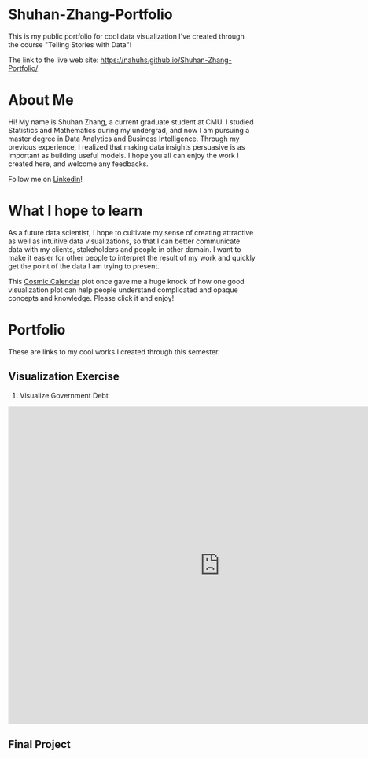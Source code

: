 # Shuhan-Zhang-Portfolio
This is my public portfolio for cool data visualization I've created through the course "Telling Stories with Data"!

The link to the live web site: https://nahuhs.github.io/Shuhan-Zhang-Portfolio/

# About Me
Hi! My name is Shuhan Zhang, a current graduate student at CMU. I studied Statistics and Mathematics during my undergrad, and now I am pursuing a master degree in Data Analytics and Business Intelligence. Through my previous experience, I realized that making data insights persuasive is as important as building useful models. I hope you all can enjoy the work I created here, and welcome any feedbacks.

Follow me on [Linkedin](https://www.linkedin.com/in/shuhan-zhang-752918179/)!

# What I hope to learn
As a future data scientist, I hope to cultivate my sense of creating attractive as well as intuitive data visualizations, so that I can better communicate data with my clients, stakeholders and people in other domain. I want to make it easier for other people to interpret the result of my work and quickly get the point of the data I am trying to present. 

This [Cosmic Calendar](https://en.wikipedia.org/wiki/Cosmic_Calendar) plot once gave me a huge knock of how one good visualization plot can help people understand complicated and opaque concepts and knowledge. Please click it and enjoy!

# Portfolio
These are links to my cool works I created through this semester.

## Visualization Exercise
1. Visualize Government Debt
<iframe src="https://data.oecd.org/chart/6Og2" width="860" height="645" style="border: 0" mozallowfullscreen="true" webkitallowfullscreen="true" allowfullscreen="true"><a href="https://data.oecd.org/chart/6Og2" target="_blank">OECD Chart: General government debt, Total, % of GDP, Annual, 2020</a></iframe>

## Final Project
